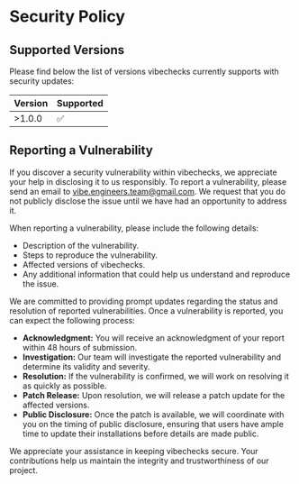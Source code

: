 # Security Policy

## Supported Versions

Please find below the list of versions vibechecks currently supports with security updates:

| Version | Supported          |
| ------- | ------------------ |
| >1.0.0  | :white_check_mark: |

## Reporting a Vulnerability

If you discover a security vulnerability within vibechecks, we appreciate your help in disclosing it to us responsibly. To report a vulnerability, please send an email to [vibe.engineers.team@gmail.com](mailto:vibe.engineers.team@gmail.com). We request that you do not publicly disclose the issue until we have had an opportunity to address it.

When reporting a vulnerability, please include the following details:
- Description of the vulnerability.
- Steps to reproduce the vulnerability.
- Affected versions of vibechecks.
- Any additional information that could help us understand and reproduce the issue.

We are committed to providing prompt updates regarding the status and resolution of reported vulnerabilities. Once a vulnerability is reported, you can expect the following process:
- **Acknowledgment:** You will receive an acknowledgment of your report within 48 hours of submission.
- **Investigation:** Our team will investigate the reported vulnerability and determine its validity and severity.
- **Resolution:** If the vulnerability is confirmed, we will work on resolving it as quickly as possible.
- **Patch Release:** Upon resolution, we will release a patch update for the affected versions.
- **Public Disclosure:** Once the patch is available, we will coordinate with you on the timing of public disclosure, ensuring that users have ample time to update their installations before details are made public.

We appreciate your assistance in keeping vibechecks secure. Your contributions help us maintain the integrity and trustworthiness of our project.

